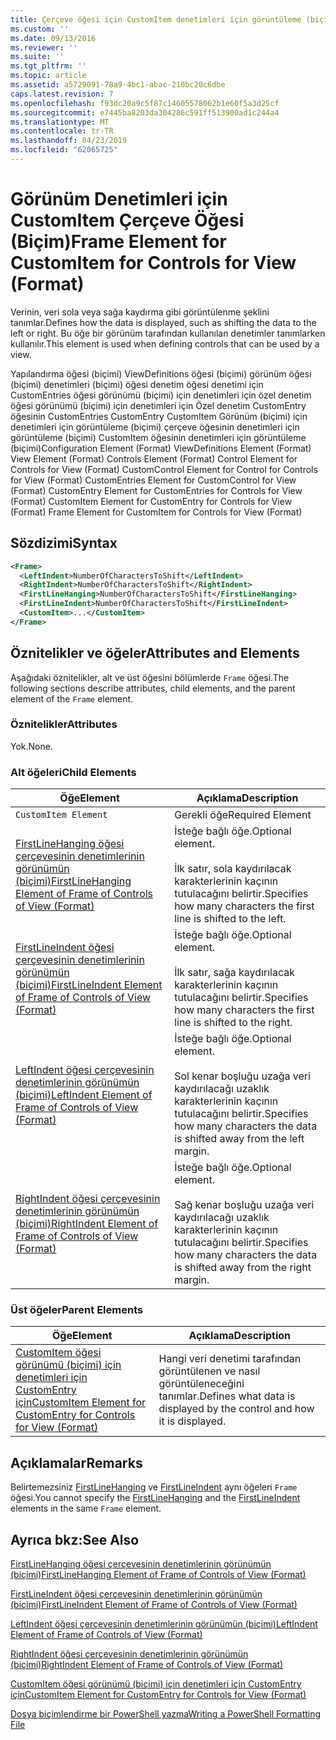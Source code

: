 ```yaml
---
title: Çerçeve öğesi için CustomItem denetimleri için görüntüleme (biçimi) için | Microsoft Docs
ms.custom: ''
ms.date: 09/13/2016
ms.reviewer: ''
ms.suite: ''
ms.tgt_pltfrm: ''
ms.topic: article
ms.assetid: a5729091-78a9-4bc1-abac-210bc20c6dbe
caps.latest.revision: 7
ms.openlocfilehash: f93dc20a9c5f87c14605578062b1e60f5a3d25cf
ms.sourcegitcommit: e7445ba8203da304286c591ff513900ad1c244a4
ms.translationtype: MT
ms.contentlocale: tr-TR
ms.lasthandoff: 04/23/2019
ms.locfileid: "62065725"
---
```

# <a name="frame-element-for-customitem-for-controls-for-view-format"></a><span data-ttu-id="c41f3-102">Görünüm Denetimleri için CustomItem Çerçeve Öğesi (Biçim)</span><span class="sxs-lookup"><span data-stu-id="c41f3-102">Frame Element for CustomItem for Controls for View (Format)</span></span>

<span data-ttu-id="c41f3-103">Verinin, veri sola veya sağa kaydırma gibi görüntülenme şeklini tanımlar.</span><span class="sxs-lookup"><span data-stu-id="c41f3-103">Defines how the data is displayed, such as shifting the data to the left or right.</span></span> <span data-ttu-id="c41f3-104">Bu öğe bir görünüm tarafından kullanılan denetimler tanımlarken kullanılır.</span><span class="sxs-lookup"><span data-stu-id="c41f3-104">This element is used when defining controls that can be used by a view.</span></span>

<span data-ttu-id="c41f3-105">Yapılandırma öğesi (biçimi) ViewDefinitions öğesi (biçimi) görünüm öğesi (biçimi) denetimleri (biçimi) öğesi denetim öğesi denetimi için CustomEntries öğesi görünümü (biçimi) için denetimleri için özel denetim öğesi görünümü (biçimi) için denetimleri için Özel denetim CustomEntry öğesinin CustomEntries CustomEntry CustomItem Görünüm (biçimi) için denetimleri için görüntüleme (biçimi) çerçeve öğesinin denetimleri için görüntüleme (biçimi) CustomItem öğesinin denetimleri için görüntüleme (biçimi)</span><span class="sxs-lookup"><span data-stu-id="c41f3-105">Configuration Element (Format) ViewDefinitions Element (Format) View Element (Format) Controls Element (Format) Control Element for Controls for View (Format) CustomControl Element for Control for Controls for View (Format) CustomEntries Element for CustomControl for View (Format) CustomEntry Element for CustomEntries for Controls for View (Format) CustomItem Element for CustomEntry for Controls for View (Format) Frame Element for CustomItem for Controls for View (Format)</span></span>

## <a name="syntax"></a><span data-ttu-id="c41f3-106">Sözdizimi</span><span class="sxs-lookup"><span data-stu-id="c41f3-106">Syntax</span></span>

```xml
<Frame>
  <LeftIndent>NumberOfCharactersToShift</LeftIndent>
  <RightIndent>NumberOfCharactersToShift</RightIndent>
  <FirstLineHanging>NumberOfCharactersToShift</FirstLineHanging>
  <FirstLineIndent>NumberOfCharactersToShift</FirstLineIndent>
  <CustomItem>...</CustomItem>
</Frame>
```

## <a name="attributes-and-elements"></a><span data-ttu-id="c41f3-107">Öznitelikler ve öğeler</span><span class="sxs-lookup"><span data-stu-id="c41f3-107">Attributes and Elements</span></span>

<span data-ttu-id="c41f3-108">Aşağıdaki öznitelikler, alt ve üst öğesini bölümlerde `Frame` öğesi.</span><span class="sxs-lookup"><span data-stu-id="c41f3-108">The following sections describe attributes, child elements, and the parent element of the `Frame` element.</span></span>

### <a name="attributes"></a><span data-ttu-id="c41f3-109">Öznitelikler</span><span class="sxs-lookup"><span data-stu-id="c41f3-109">Attributes</span></span>

<span data-ttu-id="c41f3-110">Yok.</span><span class="sxs-lookup"><span data-stu-id="c41f3-110">None.</span></span>

### <a name="child-elements"></a><span data-ttu-id="c41f3-111">Alt öğeleri</span><span class="sxs-lookup"><span data-stu-id="c41f3-111">Child Elements</span></span>

|<span data-ttu-id="c41f3-112">Öğe</span><span class="sxs-lookup"><span data-stu-id="c41f3-112">Element</span></span>|<span data-ttu-id="c41f3-113">Açıklama</span><span class="sxs-lookup"><span data-stu-id="c41f3-113">Description</span></span>|
|-------------|-----------------|
|`CustomItem Element`|<span data-ttu-id="c41f3-114">Gerekli öğe</span><span class="sxs-lookup"><span data-stu-id="c41f3-114">Required Element</span></span>|
|[<span data-ttu-id="c41f3-115">FirstLineHanging öğesi çerçevesinin denetimlerinin görünümün (biçimi)</span><span class="sxs-lookup"><span data-stu-id="c41f3-115">FirstLineHanging Element of Frame of Controls of View (Format)</span></span>](./firstlinehanging-element-for-frame-for-controls-for-view-format.md)|<span data-ttu-id="c41f3-116">İsteğe bağlı öğe.</span><span class="sxs-lookup"><span data-stu-id="c41f3-116">Optional element.</span></span><br /><br /> <span data-ttu-id="c41f3-117">İlk satır, sola kaydırılacak karakterlerinin kaçının tutulacağını belirtir.</span><span class="sxs-lookup"><span data-stu-id="c41f3-117">Specifies how many characters the first line is shifted to the left.</span></span>|
|[<span data-ttu-id="c41f3-118">FirstLineIndent öğesi çerçevesinin denetimlerinin görünümün (biçimi)</span><span class="sxs-lookup"><span data-stu-id="c41f3-118">FirstLineIndent Element of Frame of Controls of View (Format)</span></span>](./firstlineindent-element-for-frame-for-controls-for-view-format.md)|<span data-ttu-id="c41f3-119">İsteğe bağlı öğe.</span><span class="sxs-lookup"><span data-stu-id="c41f3-119">Optional element.</span></span><br /><br /> <span data-ttu-id="c41f3-120">İlk satır, sağa kaydırılacak karakterlerinin kaçının tutulacağını belirtir.</span><span class="sxs-lookup"><span data-stu-id="c41f3-120">Specifies how many characters the first line is shifted to the right.</span></span>|
|[<span data-ttu-id="c41f3-121">LeftIndent öğesi çerçevesinin denetimlerinin görünümün (biçimi)</span><span class="sxs-lookup"><span data-stu-id="c41f3-121">LeftIndent Element of Frame of Controls of View (Format)</span></span>](./leftindent-element-for-frame-for-controls-for-view-format.md)|<span data-ttu-id="c41f3-122">İsteğe bağlı öğe.</span><span class="sxs-lookup"><span data-stu-id="c41f3-122">Optional element.</span></span><br /><br /> <span data-ttu-id="c41f3-123">Sol kenar boşluğu uzağa veri kaydırılacağı uzaklık karakterlerinin kaçının tutulacağını belirtir.</span><span class="sxs-lookup"><span data-stu-id="c41f3-123">Specifies how many characters the data is shifted away from the left margin.</span></span>|
|[<span data-ttu-id="c41f3-124">RightIndent öğesi çerçevesinin denetimlerinin görünümün (biçimi)</span><span class="sxs-lookup"><span data-stu-id="c41f3-124">RightIndent Element of Frame of Controls of View (Format)</span></span>](./rightindent-element-for-frame-for-controls-for-view-format.md)|<span data-ttu-id="c41f3-125">İsteğe bağlı öğe.</span><span class="sxs-lookup"><span data-stu-id="c41f3-125">Optional element.</span></span><br /><br /> <span data-ttu-id="c41f3-126">Sağ kenar boşluğu uzağa veri kaydırılacağı uzaklık karakterlerinin kaçının tutulacağını belirtir.</span><span class="sxs-lookup"><span data-stu-id="c41f3-126">Specifies how many characters the data is shifted away from the right margin.</span></span>|

### <a name="parent-elements"></a><span data-ttu-id="c41f3-127">Üst öğeler</span><span class="sxs-lookup"><span data-stu-id="c41f3-127">Parent Elements</span></span>

|<span data-ttu-id="c41f3-128">Öğe</span><span class="sxs-lookup"><span data-stu-id="c41f3-128">Element</span></span>|<span data-ttu-id="c41f3-129">Açıklama</span><span class="sxs-lookup"><span data-stu-id="c41f3-129">Description</span></span>|
|-------------|-----------------|
|[<span data-ttu-id="c41f3-130">CustomItem öğesi görünümü (biçimi) için denetimleri için CustomEntry için</span><span class="sxs-lookup"><span data-stu-id="c41f3-130">CustomItem Element for CustomEntry for Controls for View (Format)</span></span>](./customitem-element-for-customentry-for-controls-for-view-format.md)|<span data-ttu-id="c41f3-131">Hangi veri denetimi tarafından görüntülenen ve nasıl görüntüleneceğini tanımlar.</span><span class="sxs-lookup"><span data-stu-id="c41f3-131">Defines what data is displayed by the control and how it is displayed.</span></span>|

## <a name="remarks"></a><span data-ttu-id="c41f3-132">Açıklamalar</span><span class="sxs-lookup"><span data-stu-id="c41f3-132">Remarks</span></span>

<span data-ttu-id="c41f3-133">Belirtemezsiniz [FirstLineHanging](./firstlinehanging-element-for-frame-for-controls-for-view-format.md) ve [FirstLineIndent](./firstlineindent-element-for-frame-for-controls-for-view-format.md) aynı öğeleri `Frame` öğesi.</span><span class="sxs-lookup"><span data-stu-id="c41f3-133">You cannot specify the [FirstLineHanging](./firstlinehanging-element-for-frame-for-controls-for-view-format.md) and the [FirstLineIndent](./firstlineindent-element-for-frame-for-controls-for-view-format.md) elements in the same `Frame` element.</span></span>

## <a name="see-also"></a><span data-ttu-id="c41f3-134">Ayrıca bkz:</span><span class="sxs-lookup"><span data-stu-id="c41f3-134">See Also</span></span>

[<span data-ttu-id="c41f3-135">FirstLineHanging öğesi çerçevesinin denetimlerinin görünümün (biçimi)</span><span class="sxs-lookup"><span data-stu-id="c41f3-135">FirstLineHanging Element of Frame of Controls of View (Format)</span></span>](./firstlinehanging-element-for-frame-for-controls-for-view-format.md)

[<span data-ttu-id="c41f3-136">FirstLineIndent öğesi çerçevesinin denetimlerinin görünümün (biçimi)</span><span class="sxs-lookup"><span data-stu-id="c41f3-136">FirstLineIndent Element of Frame of Controls of View (Format)</span></span>](./firstlineindent-element-for-frame-for-controls-for-view-format.md)

[<span data-ttu-id="c41f3-137">LeftIndent öğesi çerçevesinin denetimlerinin görünümün (biçimi)</span><span class="sxs-lookup"><span data-stu-id="c41f3-137">LeftIndent Element of Frame of Controls of View (Format)</span></span>](./leftindent-element-for-frame-for-controls-for-view-format.md)

[<span data-ttu-id="c41f3-138">RightIndent öğesi çerçevesinin denetimlerinin görünümün (biçimi)</span><span class="sxs-lookup"><span data-stu-id="c41f3-138">RightIndent Element of Frame of Controls of View (Format)</span></span>](./rightindent-element-for-frame-for-controls-for-view-format.md)

[<span data-ttu-id="c41f3-139">CustomItem öğesi görünümü (biçimi) için denetimleri için CustomEntry için</span><span class="sxs-lookup"><span data-stu-id="c41f3-139">CustomItem Element for CustomEntry for Controls for View (Format)</span></span>](./customitem-element-for-customentry-for-controls-for-view-format.md)

[<span data-ttu-id="c41f3-140">Dosya biçimlendirme bir PowerShell yazma</span><span class="sxs-lookup"><span data-stu-id="c41f3-140">Writing a PowerShell Formatting File</span></span>](./writing-a-powershell-formatting-file.md)
